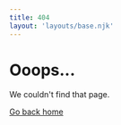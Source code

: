 ```yaml
---
title: 404
layout: 'layouts/base.njk'
---
```


# Ooops...

We couldn't find that page.

<a href="/">Go back home</a>
